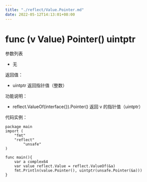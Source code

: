 ```yaml
---
title: "./reflect/Value.Pointer.md"
date: 2022-05-12T14:13:01+08:00
---
```

# func (v Value) Pointer() uintptr

参数列表

- 无

返回值：

- uintptr 返回指针值（整数）

功能说明：

- reflect.ValueOf(interface{}).Pointer() 返回 v 的指针值（uintptr）

代码实例：
	
	package main
	import (
	    "fmt"
	    "reflect"
			"unsafe"
	)
	
	func main(){
		var a complex64
		var value reflect.Value = reflect.ValueOf(&a)
		fmt.Println(value.Pointer(), uintptr(unsafe.Pointer(&a)))
	}

